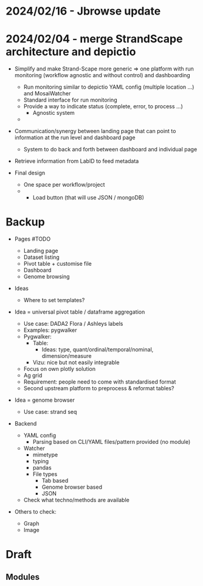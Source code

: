
# 2024/02/16 - Jbrowse update



# 2024/02/04 - merge StrandScape architecture and depictio

- Simplify and make Strand-Scape more generic => one platform with run monitoring (workflow agnostic and without control) and dashboarding
  - Run monitoring similar to depictio YAML config (multiple location ...) and MosaiWatcher
  - Standard interface for run monitoring 
  - Provide a way to indicate status (complete, error, to process ...)
    - Agnostic system
  - 
- Communication/synergy between landing page that can point to information at the run level and dashboard page
  - System to do back and forth between dashboard and individual page
- Retrieve information from LabID to feed metadata 


- Final design
  - One space per workflow/project
  - 
    - Load button (that will use JSON / mongoDB)
  


# Backup

* Pages #TODO
  * Landing page
  * Dataset listing
  * Pivot table + customise file
  * Dashboard
  * Genome browsing
* Ideas
  * Where to set templates?
* Idea = universal pivot table / dataframe aggregation
  * Use case: DADA2 Flora / Ashleys labels
  * Examples: pygwalker
  * Pygwalker:
    * Table: 
      * Ideas: type, quant/ordinal/temporal/nominal, dimension/measure 
    * Vizu: nice but not easily integrable
  * Focus on own plotly solution 
  * Ag grid
  * Requirement: people need to come with standardised format 
  * Second upstream platform to preprocess & reformat tables?
* Idea = genome browser
  * Use case: strand seq
  
* Backend
  * YAML config 
    * Parsing based on CLI/YAML files/pattern provided (no module)
  * Watcher
    * mimetype
    * typing
    * pandas
    * File types
      * Tab based
      * Genome browser based
      * JSON
  * Check what techno/methods are available

* Others to check:
  * Graph 
  * Image 
  

# Draft

## Modules

